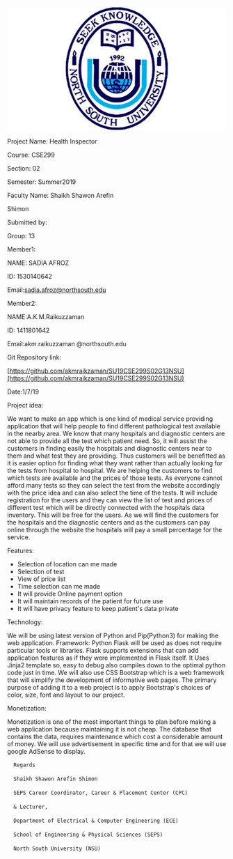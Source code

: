 
![](nsulogo.jpg)

Project Name: Health Inspector

Course: CSE299

Section: 02

Semester: Summer2019

Faculty Name: Shaikh Shawon Arefin

Shimon

Submitted by:

Group: 13

Member1:

NAME: SADIA AFROZ

ID: 1530140642

Email:sadia.afroz@northsouth.edu

Member2:

NAME:A.K.M.Raikuzzaman

ID: 1411801642

Email:akm.raikuzzaman @northsouth.edu

Git Repository link:

[https://github.com/akmraikzaman/SU19CSE299S02G13NSU](https://github.com/akmraikzaman/SU19CSE299S02G13NSU)

Date:1/7/19

Project idea:

We want to make an app which is one kind of medical service providing application that will help people to find different pathological test available in the nearby area. We know that many hospitals and diagnostic centers are not able to provide all the test which patient need. So, it will assist the customers in finding easily the hospitals and diagnostic centers near to them and what test they are providing. Thus customers will be benefitted as it is easier option for finding what they want rather than actually looking for the tests from hospital to hospital. We are helping the customers to find which tests are available and the prices of those tests. As everyone cannot afford many tests so they can select the test from the website accordingly with the price idea and can also select the time of the tests. It will include registration for the users and they can view the list of test and prices of different test which will be directly connected with the hospitals data inventory. This will be free for the users. As we will find the customers for the hospitals and the diagnostic centers and as the customers can pay online through the website the hospitals will pay a small percentage for the service.



Features:

- Selection of location can me made
- Selection of test
- View of price list
- Time selection can me made
- It will provide Online payment option
- It will maintain records of the patient for future use
- It will have privacy feature to keep patient&#39;s data private

Technology:

We will be using latest version of Python and Pip(Python3) for making the web application. Framework: Python Flask will be used as does not require particular tools or libraries. Flask supports extensions that can add application features as if they were implemented in Flask itself. It Uses Jinja2 template so, easy to debug also compiles down to the optimal python code just in time. We will also use CSS Bootstrap which is a web framework that will simplify the development of informative web pages. The primary purpose of adding it to a web project is to apply Bootstrap&#39;s choices of color, size, font and layout to our project.

Monetization:

Monetization is one of the most important things to plan before making a web application because maintaining it is not cheap. The database that contains the data, requires maintenance which cost a considerable amount of money. We will use advertisement in specific time and for that we will use google AdSense to display.

      Regards

      Shaikh Shawon Arefin Shimon

      SEPS Career Coordinator, Career & Placement Center (CPC)

      & Lecturer,

      Department of Electrical & Computer Engineering (ECE)

      School of Engineering & Physical Sciences (SEPS)

      North South University (NSU)





#

#

#

#

#
